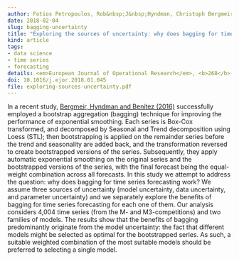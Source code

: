 ```yaml
---
author: Fotios Petropoulos, Rob&nbsp;J&nbsp;Hyndman, Christoph Bergmeir
date: 2018-02-04
slug: bagging-uncertainty
title: "Exploring the sources of uncertainty: why does bagging for time series forecasting work?"
kind: article
tags:
- data science
- time series
- forecasting
details: <em>European Journal of Operational Research</em>, <b>268</b>(2), 545-554
doi: 10.1016/j.ejor.2018.01.045
file: exploring-sources-uncertainty.pdf
---
```


In a recent study, [Bergmeir, Hyndman and Benítez (2016)](/publications/bagging-ets) successfully employed a bootstrap aggregation (bagging) technique for improving the performance of exponential smoothing. Each series is Box-Cox transformed, and decomposed by Seasonal and Trend decomposition using Loess (STL); then bootstrapping is applied on the remainder series before the trend and seasonality are added back, and the transformation reversed to create bootstrapped versions of the series. Subsequently, they apply automatic exponential smoothing on the original series and the bootstrapped versions of the series, with the final forecast being the equal-weight combination across all forecasts. In this study we attempt to address the question: why does bagging for time series forecasting work? We assume three sources of uncertainty (model uncertainty, data uncertainty, and parameter uncertainty) and we separately explore the benefits of bagging for time series forecasting for each one of them. Our analysis considers 4,004 time series (from the M- and M3-competitions) and two families of models. The results show that the benefits of bagging predominantly originate from the model uncertainty: the fact that different models might be selected as optimal for the bootstrapped series. As such, a suitable weighted combination of the most suitable models should be preferred to selecting a single model.
